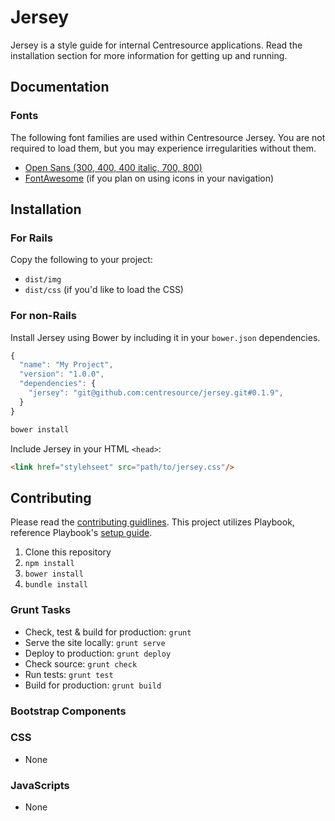 # Jersey
Jersey is a style guide for internal Centresource applications. Read the installation section for more information for getting up and running.

## Documentation
### Fonts
The following font families are used within Centresource Jersey. You are not required to load them, but you may experience irregularities without them.

- [Open Sans (300, 400, 400 italic, 700, 800)](http://www.google.com/fonts/specimen/Open+Sans)
- [FontAwesome](http://fortawesome.github.io/Font-Awesome/) (if you plan on using icons in your navigation)


## Installation
### For Rails
Copy the following to your project:

- `dist/img`
- `dist/css` (if you'd like to load the CSS)

### For non-Rails
Install Jersey using Bower by including it in your `bower.json` dependencies.
````javascript
{
  "name": "My Project",
  "version": "1.0.0",
  "dependencies": {
    "jersey": "git@github.com:centresource/jersey.git#0.1.9",
  }
}
````

````bash
bower install
````

Include Jersey in your HTML `<head>`:
````html
<link href="stylehseet" src="path/to/jersey.css"/>
````



## Contributing
Please read the [contributing guidlines](https://github.com/centresource/jersey/blob/master/CONTRIBUTING.md). This project utilizes Playbook, reference Playbook's [setup guide](https://github.com/centresource/generator-playbook#get-started).

1. Clone this repository
2. `npm install`
3. `bower install`
4. `bundle install`

### Grunt Tasks
- Check, test & build for production: `grunt`
- Serve the site locally: `grunt serve`
- Deploy to production: `grunt deploy`
- Check source: `grunt check`
- Run tests: `grunt test`
- Build for production: `grunt build`

### Bootstrap Components
### CSS
- None

### JavaScripts
- None
